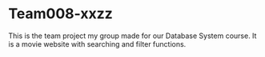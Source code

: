 # Team008-xxzz
This is the team project my group made for our Database System course.
It is a movie website with searching and filter functions.
